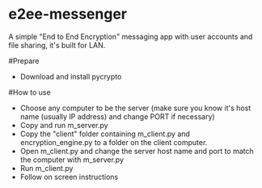 # e2ee-messenger
A simple "End to End Encryption" messaging app with user accounts and file sharing, it's built for LAN.

#Prepare
- Download and install pycrypto

#How to use
- Choose any computer to be the server (make sure you know it's host name (usually IP address) and change PORT if necessary)
- Copy and run m_server.py 
- Copy the "client" folder containing m_client.py and encryption_engine.py to a folder on the client computer.
- Open m_client.py and change the server host name and port to match the computer with m_server.py
- Run m_client.py
- Follow on screen instructions
